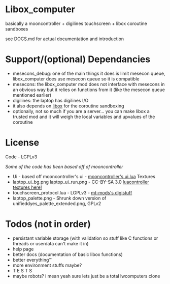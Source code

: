 # Libox_computer

basically a mooncontroller + digilines touchscreen + libox coroutine sandboxes

see DOCS.md for actual documentation and introduction

# Support/(optional) Dependancies

- mesecons_debug: one of the main things it does is limit mesecon queue, libox_computer does use mesecon queue so it is compatible
- mesecons: the libox_computer mod does not interface with mesecons in an obvious way but it relies on functions from it (like the mesecon queue mentioned earlier)
- digilines: the laptop has digilines I/O
- it also depends on [libox](https://github.com/TheEt1234/libox) for the coroutine sandboxing
 - optionally, not so much if you are a server... you can make libox a trusted mod and it will weigh the local variables and upvalues of the coroutine

# License

Code - LGPLv3

*Some of the code has been based off of mooncontroller*

- Ui - based off mooncontroller's ui - [mooncontroller's ui.lua](https://github.com/mt-mods/mooncontroller/blob/master/ui.lua)
Textures 
- laptop_ui_bg.png laptop_ui_run.png - CC-BY-SA 3.0 [luacontroller textures here!](https://github.com/minetest-mods/mesecons/tree/master/mesecons_luacontroller/textures)
- touchscreen_protocol.lua - LGPLv3 - [mt-mods's digistuff](https://github.com/mt-mods/digistuff/tree/master)
- laptop_palette.png - Shrunk down version of unifieddyes_palette_extended.png, GPLv2

# Todos (not in order)

- persistant variable storage (with validation so stuff like C functions or threads or userdata can't make it in)
- help page
- better docs (documentation of basic libox functions)
- better everything™
- more environment stuffs maybe?
- T E S T S
- maybe robots? i mean yeah sure lets just be a total lwcomputers clone